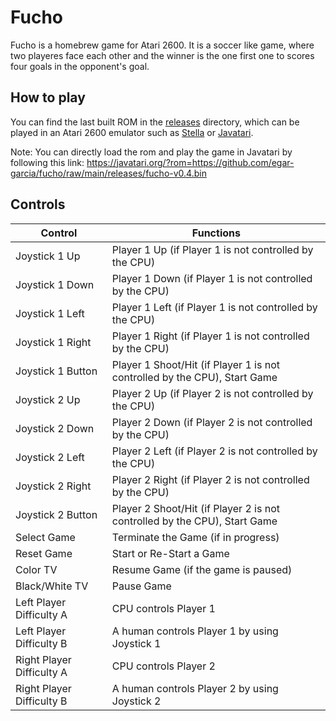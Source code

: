 # Fucho

Fucho is a homebrew game for Atari 2600.
It is a soccer like game, where two playeres face each other
and the winner is the one first one to scores four goals in the opponent's goal.

## How to play

You can find the last built ROM in the [releases](releases) directory,
which can be played in an Atari 2600 emulator such as
[Stella](https://stella-emu.github.io/) or [Javatari](https://javatari.org/).

Note: You can directly load the rom and play the game in Javatari by following this link: https://javatari.org/?rom=https://github.com/egar-garcia/fucho/raw/main/releases/fucho-v0.4.bin

## Controls

| Control | Functions |
| ------- | -------- |
| Joystick 1 Up             | Player 1 Up (if Player 1 is not controlled by the CPU)                    |
| Joystick 1 Down           | Player 1 Down (if Player 1 is not controlled by the CPU)                  |
| Joystick 1 Left           | Player 1 Left (if Player 1 is not controlled by the CPU)                  |
| Joystick 1 Right          | Player 1 Right (if Player 1 is not controlled by the CPU)                 |
| Joystick 1 Button         | Player 1 Shoot/Hit (if Player 1 is not controlled by the CPU), Start Game |
| Joystick 2 Up             | Player 2 Up (if Player 2 is not controlled by the CPU)                    |
| Joystick 2 Down           | Player 2 Down (if Player 2 is not controlled by the CPU)                  |
| Joystick 2 Left           | Player 2 Left (if Player 2 is not controlled by the CPU)                  |
| Joystick 2 Right          | Player 2 Right (if Player 2 is not controlled by the CPU)                 |
| Joystick 2 Button         | Player 2 Shoot/Hit (if Player 2 is not controlled by the CPU), Start Game |
| Select Game               | Terminate the Game (if in progress)                                       |
| Reset Game                | Start or Re-Start a Game                                                  |
| Color TV                  | Resume Game (if the game is paused)                                       |
| Black/White TV            | Pause Game                                                                |
| Left Player Difficulty A  | CPU controls Player 1                                                     |
| Left Player Difficulty B  | A human controls Player 1 by using Joystick 1                             |
| Right Player Difficulty A | CPU controls Player 2                                                     |
| Right Player Difficulty B | A human controls Player 2 by using Joystick 2                             |
